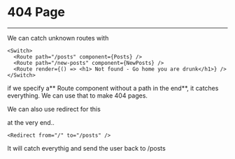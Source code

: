 # 404 Page

---

We can catch unknown routes with

```
<Switch>
  <Route path="/posts" component={Posts} />
  <Route path="/new-posts" component={NewPosts} />
  <Route render={() => <h1> Not found - Go home you are drunk</h1>} />
</Switch>
```

if we specify a** Route component without a path in the end**, it catches everything.  We can use that to make 404 pages.

We can also use redirect for this

at the very end..

```
<Redirect from="/" to="/posts" />
```

It will catch everythig and send the user back to /posts

